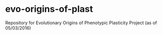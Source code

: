 # evo-origins-of-plast
Repository for Evolutionary Origins of Phenotypic Plasticity Project (as of 05/03/2016)
